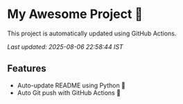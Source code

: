 # My Awesome Project 🚀

This project is automatically updated using GitHub Actions.

_Last updated: 2025-08-06 22:58:44 IST_

## Features
- Auto-update README using Python 🐍
- Auto Git push with GitHub Actions 🤖
